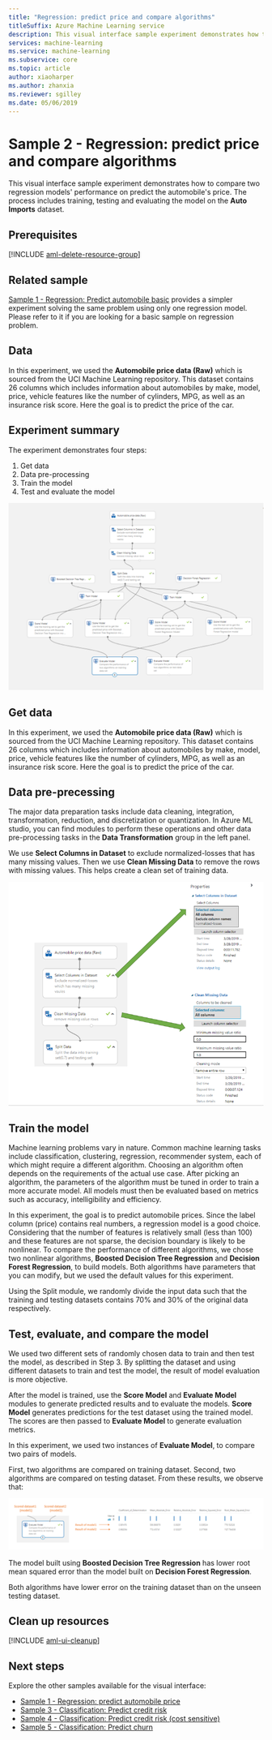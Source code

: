 ```yaml
---
title: "Regression: predict price and compare algorithms"
titleSuffix: Azure Machine Learning service
description: This visual interface sample experiment demonstrates how to compare two regression models' performance on predict the automobile's price. The process includes training, testing and evaluating the model on the Auto Imports dataset.
services: machine-learning
ms.service: machine-learning
ms.subservice: core
ms.topic: article
author: xiaoharper
ms.author: zhanxia
ms.reviewer: sgilley
ms.date: 05/06/2019
---
```

 
# Sample 2 - Regression: predict price and compare algorithms

This visual interface sample experiment demonstrates how to compare two regression models' performance on predict the automobile's price. The process includes training, testing and evaluating the model on the **Auto Imports** dataset.

## Prerequisites

[!INCLUDE [aml-delete-resource-group](../../../includes/aml-ui-prereq.md)]

## Related sample

[Sample 1 - Regression: Predict automobile basic](sample-regression-predict-automobile-price-basic.md) provides a simpler experiment solving the same problem using only one regression model. Please refer to it if you are looking for a basic sample on regression problem. 

## Data

In this experiment, we used the **Automobile price data (Raw)** which is sourced from the UCI Machine Learning repository. This dataset contains 26 columns which includes information about automobiles by make, model, price, vehicle features like the number of cylinders, MPG, as well as an insurance risk score. Here the goal is to predict the price of the car.

## Experiment summary

The experiment demonstrates four steps:

1. Get data
1. Data pre-processing
1. Train the model
1. Test and evaluate the model

![experiment graph](media/sample-regression-predict-automobile-price-compare-algorithms/graph.png)

## Get data

In this experiment, we used the **Automobile price data (Raw)** which is sourced from the UCI Machine Learning repository. This dataset contains 26 columns which includes information about automobiles by make, model, price, vehicle features like the number of cylinders, MPG, as well as an insurance risk score. Here the goal is to predict the price of the car.

## Data pre-precessing

The major data preparation tasks include data cleaning, integration, transformation, reduction, and discretization or quantization. In Azure ML studio, you can find modules to perform these operations and other data pre-processing tasks in the **Data Transformation** group in the left panel.

We use **Select Columns in Dataset** to exclude normalized-losses that has many missing values. Then we use **Clean Missing Data** to remove the rows with missing values. This helps create a clean set of training data.

![data pre-processing](media/sample-regression-predict-automobile-price-compare-algorithms/data-processing.png)


## Train the model

Machine learning problems vary in nature. Common machine learning tasks include classification, clustering, regression, recommender system, each of which might require a different algorithm. Choosing an algorithm often depends on the requirements of the actual use case. After picking an algorithm, the parameters of the algorithm must be tuned in order to train a more accurate model. All models must then be evaluated based on metrics such as accuracy, intelligibility and efficiency.

In this experiment, the goal is to predict automobile prices. Since the label column (price) contains real numbers, a regression model is a good choice. Considering that the number of features is relatively small (less than 100) and these features are not sparse, the decision boundary is likely to be nonlinear. To compare the performance of different algorithms, we chose two nonlinear algorithms, **Boosted Decision Tree Regression** and **Decision Forest Regression**, to build models. Both algorithms have parameters that you can modify, but we used the default values for this experiment.

Using the Split module, we randomly divide the input data such that the training and testing datasets contains 70% and 30% of the original data respectively.


## Test, evaluate, and compare the model

We used two different sets of randomly chosen data to train and then test the model, as described in Step 3. By splitting the dataset and using different datasets to train and test the model, the result of model evaluation is more objective.

After the model is trained, use the **Score Model** and **Evaluate Model** modules to generate predicted results and to evaluate the models. **Score Model** generates predictions for the test dataset using the trained model. The scores are then passed to **Evaluate Model** to generate evaluation metrics.

In this experiment, we used two instances of **Evaluate Model**, to compare two pairs of models.

First, two algorithms are compared on training dataset.
Second, two algorithms are compared on testing dataset.
From these results, we observe that:

![data pre-processing](media/sample-regression-predict-automobile-price-compare-algorithms/result.png)

The model built using **Boosted Decision Tree Regression** has lower root mean squared error than the model built on **Decision Forest Regression**.

Both algorithms have lower error on the training dataset than on the unseen testing dataset.

## Clean up resources

[!INCLUDE [aml-ui-cleanup](../../../includes/aml-ui-cleanup.md)]

## Next steps

Explore the other samples available for the visual interface:

- [Sample 1 - Regression: predict automobile price](sample-regression-predict-automobile-price-basic.md)
- [Sample 3 - Classification: Predict credit risk](sample-classification-predict-credit-risk-basic.md)
- [Sample 4 - Classification: Predict credit risk (cost sensitive)](sample-classification-predict-credit-risk-cost-sensitive.md)
- [Sample 5 - Classification: Predict churn](sample-classification-predict-churn.md)